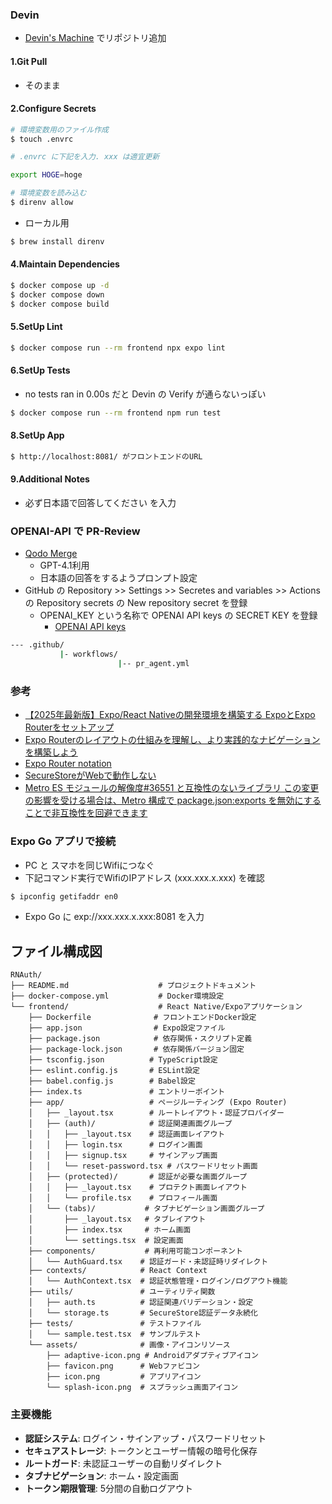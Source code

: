 ### Devin

- [Devin's Machine](https://app.devin.ai/workspace) でリポジトリ追加

#### 1.Git Pull
- そのまま

#### 2.Configure Secrets
```sh
# 環境変数用のファイル作成
$ touch .envrc

# .envrc に下記を入力. xxx は適宜更新

export HOGE=hoge

# 環境変数を読み込む
$ direnv allow
```

- ローカル用
```sh
$ brew install direnv
```
#### 4.Maintain Dependencies
```sh
$ docker compose up -d
$ docker compose down
$ docker compose build
```

#### 5.SetUp Lint
```sh
$ docker compose run --rm frontend npx expo lint
```

#### 6.SetUp Tests
- no tests ran in 0.00s だと Devin の Verify が通らないっぽい
```sh
$ docker compose run --rm frontend npm run test
```

#### 8.SetUp App
```sh
$ http://localhost:8081/ がフロントエンドのURL
```

#### 9.Additional Notes
- 必ず日本語で回答してください
を入力

### OPENAI-API で PR-Review
- [Qodo Merge](https://qodo-merge-docs.qodo.ai/installation/github/)
  - GPT-4.1利用
  - 日本語の回答をするようプロンプト設定
- GitHub の Repository >> Settings >> Secretes and variables >> Actions の Repository secrets の New repository secret を登録
  - OPENAI_KEY という名称で OPENAI API keys の SECRET KEY を登録
    - [OPENAI API keys](https://platform.openai.com/settings/organization/api-keys) 
```sh
--- .github/
           |- workflows/
                        |-- pr_agent.yml
```

### 参考

- [【2025年最新版】Expo/React Nativeの開発環境を構築する ExpoとExpo Routerをセットアップ](https://zenn.dev/arafipro/books/rn-2025-newest-expo-setup/viewer/02_expo-setup)
- [Expo Routerのレイアウトの仕組みを理解し、より実践的なナビゲーションを構築しよう](https://codezine.jp/article/detail/21710)
- [Expo Router notation](https://docs.expo.dev/router/basics/notation/)
- [SecureStoreがWebで動作しない](https://github.com/expo/expo/issues/7744)
- [Metro ES モジュールの解像度#36551 と互換性のないライブラリ  この変更の影響を受ける場合は、Metro 構成で package.json:exports を無効にすることで非互換性を回避できます](https://github.com/expo/expo/discussions/36551)

### Expo Go アプリで接続

- PC と スマホを同じWifiにつなぐ
- 下記コマンド実行でWifiのIPアドレス (xxx.xxx.x.xxx) を確認
```sh
$ ipconfig getifaddr en0
```
- Expo Go に exp://xxx.xxx.x.xxx:8081 を入力

## ファイル構成図

```
RNAuth/
├── README.md                    # プロジェクトドキュメント
├── docker-compose.yml           # Docker環境設定
└── frontend/                    # React Native/Expoアプリケーション
    ├── Dockerfile              # フロントエンドDocker設定
    ├── app.json                # Expo設定ファイル
    ├── package.json            # 依存関係・スクリプト定義
    ├── package-lock.json       # 依存関係バージョン固定
    ├── tsconfig.json          # TypeScript設定
    ├── eslint.config.js       # ESLint設定
    ├── babel.config.js        # Babel設定
    ├── index.ts               # エントリーポイント
    ├── app/                   # ページルーティング (Expo Router)
    │   ├── _layout.tsx        # ルートレイアウト・認証プロバイダー
    │   ├── (auth)/            # 認証関連画面グループ
    │   │   ├── _layout.tsx    # 認証画面レイアウト
    │   │   ├── login.tsx      # ログイン画面
    │   │   ├── signup.tsx     # サインアップ画面
    │   │   └── reset-password.tsx # パスワードリセット画面
    │   ├── (protected)/       # 認証が必要な画面グループ
    │   │   ├── _layout.tsx    # プロテクト画面レイアウト
    │   │   └── profile.tsx    # プロフィール画面
    │   └── (tabs)/           # タブナビゲーション画面グループ
    │       ├── _layout.tsx   # タブレイアウト
    │       ├── index.tsx     # ホーム画面
    │       └── settings.tsx  # 設定画面
    ├── components/           # 再利用可能コンポーネント
    │   └── AuthGuard.tsx    # 認証ガード・未認証時リダイレクト
    ├── contexts/            # React Context
    │   └── AuthContext.tsx  # 認証状態管理・ログイン/ログアウト機能
    ├── utils/               # ユーティリティ関数
    │   ├── auth.ts          # 認証関連バリデーション・設定
    │   └── storage.ts       # SecureStore認証データ永続化
    ├── tests/               # テストファイル
    │   └── sample.test.tsx  # サンプルテスト
    └── assets/              # 画像・アイコンリソース
        ├── adaptive-icon.png # Androidアダプティブアイコン
        ├── favicon.png      # Webファビコン
        ├── icon.png         # アプリアイコン
        └── splash-icon.png  # スプラッシュ画面アイコン
```

### 主要機能
- **認証システム**: ログイン・サインアップ・パスワードリセット
- **セキュアストレージ**: トークンとユーザー情報の暗号化保存
- **ルートガード**: 未認証ユーザーの自動リダイレクト
- **タブナビゲーション**: ホーム・設定画面
- **トークン期限管理**: 5分間の自動ログアウト
